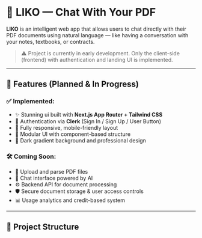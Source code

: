 # 🧠 LIKO — Chat With Your PDF

**LIKO** is an intelligent web app that allows users to chat directly with their PDF documents using natural language — like having a conversation with your notes, textbooks, or contracts.

> ⚠️ Project is currently in early development. Only the client-side (frontend) with authentication and landing UI is implemented.

---

## 🚀 Features (Planned & In Progress)

### ✅ Implemented:
- ✨ Stunning ui built with **Next.js App Router + Tailwind CSS**
- 🔐 Authentication via **Clerk** (Sign In / Sign Up / User Button)
- 🎯 Fully responsive, mobile-friendly layout
- 🧱 Modular UI with component-based structure
- 🎨 Dark gradient background and professional design

### 🛠 Coming Soon:
- 🧾 Upload and parse PDF files
- 💬 Chat interface powered by AI
- ⚙️ Backend API for document processing
- 🛡️ Secure document storage & user access controls
- 📊 Usage analytics and credit-based system

---

## 📁 Project Structure

